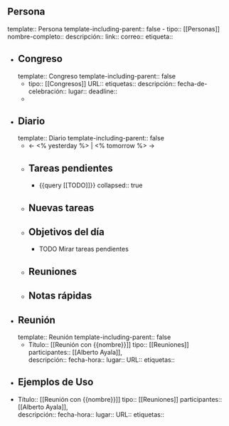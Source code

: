 ## Persona
template:: Persona
template-including-parent:: false
	- tipo:: [[Personas]]
	  nombre-completo:: 
	  descripción::
	  link::
	  correo::
	  etiqueta::
- ## Congreso
  template:: Congreso
  template-including-parent:: false
	- tipo:: [[Congresos]]
	  URL::
	  etiquetas::
	  descripción::
	  fecha-de-celebración::
	  lugar::
	  deadline::
	-
- ## Diario
  template:: Diario
  template-including-parent:: false
	- ← <% yesterday %> | <% tomorrow %> →
	- ## Tareas pendientes
		- {{query [[TODO]]}}
		  collapsed:: true
	- ## Nuevas tareas
	- ## Objetivos del día
		- TODO Mirar tareas pendientes
	- ## Reuniones
	- ## Notas rápidas
- ## Reunión
  template:: Reunión
  template-including-parent:: false
	- Título:: [[Reunión con {{nombre}}]]
	  tipo:: [[Reuniones]] 
	  participantes:: [[Alberto Ayala]],   
	  descripción::
	  fecha-hora:: 
	  lugar::
	  URL::
	  etiquetas::
- ## Ejemplos de Uso
- Título:: [[Reunión con {{nombre}}]]
  tipo:: [[Reuniones]] 
  participantes:: [[Alberto Ayala]],   
  descripción::
  fecha-hora:: 
  lugar::
  URL::
  etiquetas::